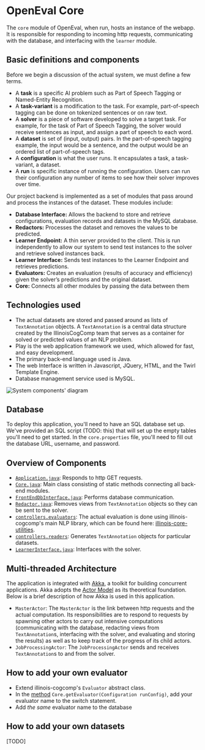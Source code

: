 # OpenEval Core 

The `core` module of OpenEval, when run, hosts an instance of the webapp. It is responsible for 
responding to incoming http requests, communicating with the database, and interfacing with the 
`learner` module.

## Basic definitions and components 

Before we begin a discussion of the actual system, we must define a few terms.

  - A **task** is a specific AI problem such as Part of Speech Tagging or Named-Entity Recognition.
  - A **task-variant** is a modification to the task. For example, part-of-speech tagging can be done
on tokenized sentences or on raw text.
  - A **solver** is a piece of software developed to solve a target task. For example, for the task of
Part of Speech Tagging, the solver would receive sentences as input, and assign a part of speech
to each word.
  - A **dataset** is set of (input, output) pairs. In the part-of-speech tagging example, the input would
be a sentence, and the output would be an ordered list of part-of-speech tags.
  - A **configuration** is what the user runs. It encapsulates a task, a task-variant, a dataset.
  - A **run** is specific instance of running the configuration. Users can run their configuration any
number of items to see how their solver improves over time.

Our project backend is implemented as a set of modules that pass around and process the instances
of the dataset. These modules include: 

  - **Database Interface:** Allows the backend to store and retrieve configurations, evaluation records and datasets in the MySQL database.
  - **Redactors:** Processes the dataset and removes the values to be predicted.
  - **Learner Endpoint:** A thin server provided to the client. This is run independently to allow our system to send test instances to the solver and retrieve solved instances back.
  - **Learner Interface:** Sends test instances to the Learner Endpoint and retrieves predictions.
  - **Evaluators:** Creates an evaluation (results of accuracy and efficiency) given the solver’s predictions and the original dataset.
  - **Core:** Connects all other modules by passing the data between them
  
## Technologies used 
  - The actual datasets are stored and passed around as lists of `TextAnnotation` objects. A `TextAnnotation`
is a central data structure created by the IllinoisCogComp team that serves as a container for 
solved or predicted values of an NLP problem.
  - Play is the web application framework we used, which allowed for fast, and easy development.
  - The primary back-end language used is Java.
  - The web Interface is written in Javascript, JQuery, HTML, and the Twirl Template Engine.
  - Database management service used is MySQL.

![System components' diagram](diagram.png)

## Database

To deploy this application, you'll need to have an SQL database set up.  We've provided an SQL script (TODO: this) that will set up the empty tables you'll need to get started.  In the `core.properties` file, you'll need to fill out the database URL, username, and password.

## Overview of Components

 - [`Application.java`](https://github.com/IllinoisCogComp/open-eval/blob/master/core/app/controllers/Application.java): Responds to http GET requests.
 - [`Core.java`](https://github.com/IllinoisCogComp/open-eval/blob/master/core/app/controllers/Core.java): Main class consisting of static methods connecting all back-end modules.
 - [`FrontEndDbInterface.java`](https://github.com/IllinoisCogComp/open-eval/blob/master/core/app/controllers/FrontEndDBInterface.java): Performs database communication.
 - [`Redactor.java`](https://github.com/IllinoisCogComp/open-eval/blob/master/core/app/controllers/Redactor.java): Removes views from  `TextAnnotation` objects so they can be sent to the solver.
 - [`controllers.evaluators`](https://github.com/IllinoisCogComp/open-eval/tree/master/core/app/controllers/evaluators): The actual evaluation is done using illinois-cogcomp's main NLP library, which can be found here: [illinois-core-utilities](https://github.com/cogcomp-dev/illinois-cogcomp-nlp/blob/master/core-utilities/README.md).
 - [`controllers.readers`](https://github.com/IllinoisCogComp/open-eval/tree/master/core/app/controllers/readers): Generates `TextAnnotation` objects for particular datasets.
 - [`LearnerInterface.java`](https://github.com/IllinoisCogComp/open-eval/blob/master/core/app/models/LearnerInterface.java): Interfaces with the solver.

## Multi-threaded Architecture

 The application is integrated with [Akka](http://akka.io/), a toolkit for building concurrent applications.  Akka adopts the [Actor Model](https://en.wikipedia.org/wiki/Actor_model) as its theoretical foundation.  Below is a brief description of how Akka is used in this application.

 - `MasterActor`: The `MasterActor` is the link between http requests and the actual computation.  Its responsibilities are to respond to requests by spawning other actors to carry out intensive computations (communicating with the database, redacting views from `TextAnnotation`s, interfacing with the solver, and evaluating and storing the results) as well as to keep track of the progress of its child actors.
 - `JobProcessingActor`: The `JobProcessingActor` sends and receives `TextAnnotation`s to and from the solver.

## How to add your own evaluator

 - Extend illinois-cogcomp's `Evaluator` abstract class.
 - In the [method](https://github.com/IllinoisCogComp/open-eval/blob/master/core/app/controllers/Core.java#L183) `Core.getEvaluator(Configuration runConfig)`, add your evaluator name to the switch statement.
 - Add *the same* evaluator name to the database

## How to add your own datasets

[TODO]
